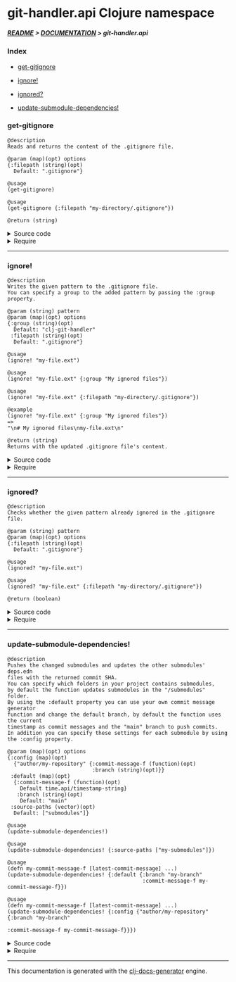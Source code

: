 
# git-handler.api Clojure namespace

##### [README](../../../README.md) > [DOCUMENTATION](../../COVER.md) > git-handler.api

### Index

- [get-gitignore](#get-gitignore)

- [ignore!](#ignore)

- [ignored?](#ignored)

- [update-submodule-dependencies!](#update-submodule-dependencies)

### get-gitignore

```
@description
Reads and returns the content of the .gitignore file.
```

```
@param (map)(opt) options
{:filepath (string)(opt)
  Default: ".gitignore"}
```

```
@usage
(get-gitignore)
```

```
@usage
(get-gitignore {:filepath "my-directory/.gitignore"})
```

```
@return (string)
```

<details>
<summary>Source code</summary>

```
(defn get-gitignore
  ([]
   (get-gitignore {}))

  ([{:keys [filepath] :or {filepath gitignore.config/DEFAULT-GITIGNORE-FILEPATH}}]
   (io/read-file filepath)))
```

</details>

<details>
<summary>Require</summary>

```
(ns my-namespace (:require [git-handler.api :refer [get-gitignore]]))

(git-handler.api/get-gitignore ...)
(get-gitignore                 ...)
```

</details>

---

### ignore!

```
@description
Writes the given pattern to the .gitignore file.
You can specify a group to the added pattern by passing the :group property.
```

```
@param (string) pattern
@param (map)(opt) options
{:group (string)(opt)
  Default: "clj-git-handler"
 :filepath (string)(opt)
  Default: ".gitignore"}
```

```
@usage
(ignore! "my-file.ext")
```

```
@usage
(ignore! "my-file.ext" {:group "My ignored files"})
```

```
@usage
(ignore! "my-file.ext" {:filepath "my-directory/.gitignore"})
```

```
@example
(ignore! "my-file.ext" {:group "My ignored files"})
=>
"\n# My ignored files\nmy-file.ext\n"
```

```
@return (string)
Returns with the updated .gitignore file's content.
```

<details>
<summary>Source code</summary>

```
(defn ignore!
  ([pattern]
   (ignore! pattern {}))

  ([pattern {:keys [group] :or {group "clj-git-handler"} :as options}]
   (let [gitignore (gitignore.env/get-gitignore options)]
        (letfn [(group-exists?    [group]     (string/contains-part? gitignore (str "# "group)))
                (write-gitignore! [gitignore] (println (str "clj-git-handler adding pattern to .gitignore: \""pattern"\""))
                                              (io/write-file! ".gitignore" gitignore {:create? true})
                                              (return gitignore))]
               (cond (gitignore.env/ignored? pattern options)
                     (return gitignore)
                     (group-exists? group)
                     (let [gitignore (str (string/to-first-occurence gitignore (str "# "group))
                                          (str "\n"pattern)
                                          (string/after-first-occurence gitignore (str "# "group)))]
                          (write-gitignore! gitignore))
                     :else
                     (let [gitignore (str (string/ends-with! gitignore "\n")
                                          (str "\n# "group"\n"pattern"\n"))]
                          (write-gitignore! gitignore)))))))
```

</details>

<details>
<summary>Require</summary>

```
(ns my-namespace (:require [git-handler.api :refer [ignore!]]))

(git-handler.api/ignore! ...)
(ignore!                 ...)
```

</details>

---

### ignored?

```
@description
Checks whether the given pattern already ignored in the .gitignore file.
```

```
@param (string) pattern
@param (map)(opt) options
{:filepath (string)(opt)
  Default: ".gitignore"}
```

```
@usage
(ignored? "my-file.ext")
```

```
@usage
(ignored? "my-file.ext" {:filepath "my-directory/.gitignore"})
```

```
@return (boolean)
```

<details>
<summary>Source code</summary>

```
(defn ignored?
  ([pattern]
   (ignored? pattern {}))

  ([pattern options]
   (string/contains-part? (get-gitignore options)
                          (str "\n"pattern"\n"))))
```

</details>

<details>
<summary>Require</summary>

```
(ns my-namespace (:require [git-handler.api :refer [ignored?]]))

(git-handler.api/ignored? ...)
(ignored?                 ...)
```

</details>

---

### update-submodule-dependencies!

```
@description
Pushes the changed submodules and updates the other submodules' deps.edn
files with the returned commit SHA.
You can specify which folders in your project contains submodules,
by default the function updates submodules in the "/submodules" folder.
By using the :default property you can use your own commit message generator
function and change the default branch, by default the function uses the current
timestamp as commit messages and the "main" branch to push commits.
In addition you can specify these settings for each submodule by using
the :config property.
```

```
@param (map)(opt) options
{:config (map)(opt)
  {"author/my-repository" {:commit-message-f (function)(opt)
                           :branch (string)(opt)}}
 :default (map)(opt)
  {:commit-message-f (function)(opt)
    Default time.api/timestamp-string}
   :branch (string)(opt)
    Default: "main"
 :source-paths (vector)(opt)
  Default: ["submodules"]}
```

```
@usage
(update-submodule-dependencies!)
```

```
@usage
(update-submodule-dependencies! {:source-paths ["my-submodules"]})
```

```
@usage
(defn my-commit-message-f [latest-commit-message] ...)
(update-submodule-dependencies! {:default {:branch "my-branch"
                                           :commit-message-f my-commit-message-f}})
```

```
@usage
(defn my-commit-message-f [latest-commit-message] ...)
(update-submodule-dependencies! {:config {"author/my-repository" {:branch "my-branch"
                                                                  :commit-message-f my-commit-message-f}}})
```

<details>
<summary>Source code</summary>

```
(defn update-submodule-dependencies!
  ([]
   (update-submodule-dependencies! {}))

  ([options]
   (try (do (detector.side-effects/detect-submodules!    options)
            (reader.side-effects/read-submodules!        options)
            (builder.side-effects/build-dependency-tree! options)
            (updater.side-effects/update-submodules!     options))
        (catch Exception e nil))))
```

</details>

<details>
<summary>Require</summary>

```
(ns my-namespace (:require [git-handler.api :refer [update-submodule-dependencies!]]))

(git-handler.api/update-submodule-dependencies! ...)
(update-submodule-dependencies!                 ...)
```

</details>

---

This documentation is generated with the [clj-docs-generator](https://github.com/bithandshake/clj-docs-generator) engine.

